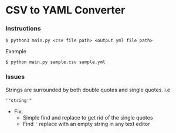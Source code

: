 # CSV to YAML Converter 

### Instructions

```
$ python3 main.py <csv file path> <output yml file path>
```

Example
```
$ python main.py sample.csv sample.yml
```

### Issues

Strings are surrounded by both double quotes and single quotes. i.e 

```
'"string'"
```

- Fix: 
    - Simple find and replace to get rid of the single quotes 
    - Find `'` replace with an empty string in any text editor